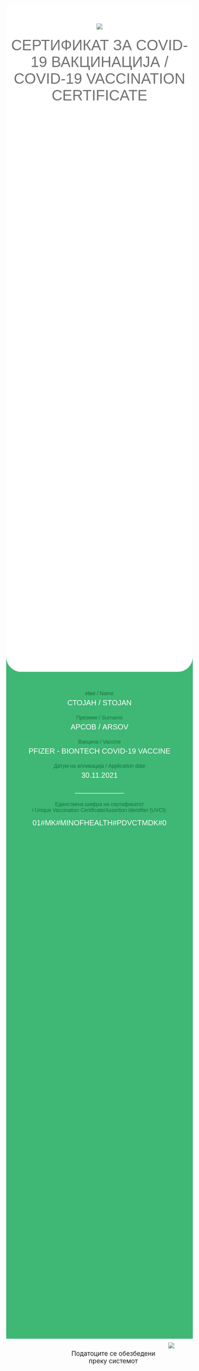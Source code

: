 
<html title="message:covid19_vaccination_certificate"><head><link type="text/css" rel="stylesheet" href="default.css"><style>
    .white-background {
    background-color: #ffffff;
    border-bottom-left-radius: 40px;
    border-bottom-right-radius: 40px;
    height: 50%;
    }
    green-background-all {
    background-color: #3fb775;
    /*border-top-left-radius: 20px;
    border-top-right-radius: 20px;*/
    }
    .green-background {
    background-color: #3fb775;
    height: 92%;
    /*border-top-left-radius: 20px;
    border-top-right-radius: 20px;*/
    }
    .botton-background {
    background-color: #ffffff;
    height: 5%;
    display: flex;
    /*border-top-left-radius: 20px;
    border-top-right-radius: 20px;*/
    position: absolute; /* or absolute */
    top: 94%;
    left: 40%;
    }
    .grey-color-font {
    color: #717171;
    }
    .white-color-font {
    color: #ffffff;
    }
    .font-sans-serif {
    font-family: sans-serif;
    }
    .margin-top-6 {
    margin-top: 6px;
    }
    .margin-top-20 {
    margin-top: 20px;
    }
    .margin-top-15 {
    margin-top: 15px;
    }
    .font-size-40 {
    font-size: 40px;
    }
    .font-size-30 {
    font-size: 30px;
    }
    .green-color-font {
    color: #14753f;
    }
    .margin-top-30 {
    margin-top: 30px;
    }
    .margin-top-50 {
    margin-top: 50px;
    }
    .font-size-20 {
    font-size: 20px;
    }
    .mobile-style-title {
    padding-left: 60px;
    padding-right: 60px;
    width: 50%;
    margin-left: 180px;
    }
    .padding-top-100 {
    padding-top: 100px;
    }
    .padding-top-200 {
    padding-top: 200px;
    }
    .padding-top-50 {
    padding-top: 50px;
    }
    .margin-top-120 {
    margin-top: 120px;
    }
    .font-size-50 {
    font-size: 50px;
    }
    .margin-top-60 {
    margin-top: 60px;
    }
    </style></head><body><div class="green-background font-sans-serif"><div style="text-align: center;" class="white-background font-sans-serif"><div class="padding-top-50"><img class="moj-termin-logo-image" src="Symbol.png"></div><div class="margin-top-20 "><!--${mobileStyleTitle}--><span class="font-size-40" style="color: #717171;">СЕРТИФИКАТ ЗА COVID-19 ВАКЦИНАЦИЈА</span><!--<t:if test="isMobile()"><br></br></t:if> --><span class="font-size-40" style="color: #717171;"> /</span><br><span class="font-size-40" style="color: #717171;">COVID-19 VACCINATION CERTIFICATE</span></div></div><div class="" style="text-align: center;"><div class="margin-top-50 "><span class="green-color-font">Име / Name</span></div><div class="margin-top-6 font-size-20"><span class="white-color-font">СТОЈАН / STOJAN</span></div><div class="margin-top-20 "><span class="green-color-font">Презиме / Surname</span></div><div class="margin-top-6 font-size-20"><span class="white-color-font">АРСОВ / ARSOV</span></div><div class="margin-top-20 "><span class="green-color-font">Вакцина / Vaccine</span></div><div class="margin-top-6 font-size-20"><span class="white-color-font">PFIZER - BIONTECH COVID-19 VACCINE</span></div><div class="margin-top-20 "><span class="green-color-font">Датум на апликација / Application date</span></div><div class="margin-top-6 font-size-20"><span class="white-color-font">30.11.2021</span></div><div class="margin-top-15 font-size-20"><span class="white-color-font">____________</span></div><div class="margin-top-20 "><span class="green-color-font">Единствена шифра на сертификатот
    <br>
    / Unique Vaccination Certificate/Assertion Identifier (UVCI):
    </span></div><div class="margin-top-15 font-size-20"><span class="white-color-font">01#MK#MINOFHEALTH#PDVCTMDK#0</span></div></div></div><div style="text-align: center; display: flex; margin-left: 30%; margin-right: 10%; margin-top: 10px;"><span style="font-size: 17px; padding-right: 10px; padding-top: 20px;">Податоците се обезбедени преку системот</span><img class="moj-termin-logo-image" src="moj-termin-malo-logo.png"></div></body></html>
